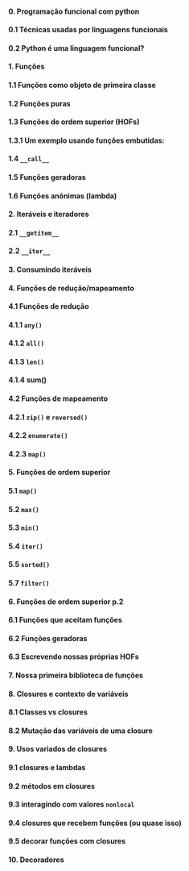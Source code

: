 #### 0. Programação funcional com python
#### 0.1 Técnicas usadas por linguagens funcionais
#### 0.2 Python é uma linguagem funcional?
#### 1. Funções
#### 1.1 Funções como objeto de primeira classe
#### 1.2 Funções puras
#### 1.3 Funções de ordem superior (HOFs)
#### 1.3.1 Um exemplo usando funções embutidas:
#### 1.4 `__call__`
#### 1.5 Funções geradoras
#### 1.6 Funções anônimas (lambda)
#### 2. Iteráveis e iteradores
#### 2.1 `__getitem__`
#### 2.2 `__iter__`
#### 3. Consumindo iteráveis
#### 4. Funções de redução/mapeamento
#### 4.1 Funções de redução
#### 4.1.1 `any()`
#### 4.1.2 `all()`
#### 4.1.3 `len()`
#### 4.1.4 sum()
#### 4.2 Funções de mapeamento
#### 4.2.1 `zip()` e `reversed()`
#### 4.2.2 `enumerate()`
#### 4.2.3 `map()`
#### 5. Funções de ordem superior
#### 5.1 `map()`
#### 5.2 `max()`
#### 5.3 `min()`
#### 5.4 `iter()`
#### 5.5 `sorted()`
#### 5.7 `filter()`
#### 6. Funções de ordem superior p.2
#### 6.1 Funções que aceitam funções
#### 6.2 Funções geradoras
#### 6.3 Escrevendo nossas próprias HOFs
#### 7. Nossa primeira biblioteca de funções
#### 8. Closures e contexto de variáveis
#### 8.1 Classes vs closures
#### 8.2 Mutação das variáveis de uma closure
#### 9. Usos variados de closures
#### 9.1 closures e lambdas
#### 9.2 métodos em closures
#### 9.3 interagindo com valores `nonlocal`
#### 9.4 closures que recebem funções (ou quase isso)
#### 9.5 decorar funções com closures
#### 10. Decoradores
